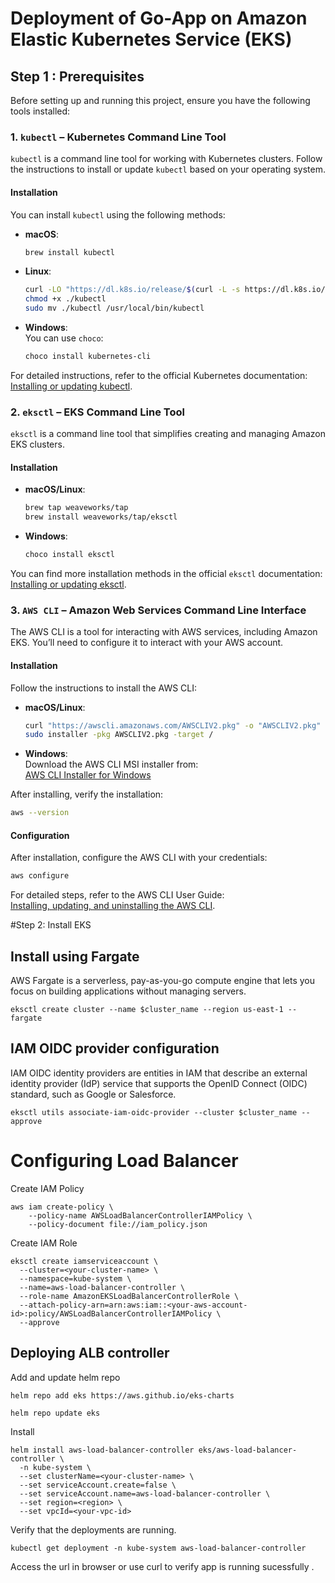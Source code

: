 
# Deployment of Go-App on Amazon Elastic Kubernetes Service (EKS)

## Step 1 : Prerequisites

Before setting up and running this project, ensure you have the following tools installed:

### 1. `kubectl` – Kubernetes Command Line Tool
`kubectl` is a command line tool for working with Kubernetes clusters. Follow the instructions to install or update `kubectl` based on your operating system.

#### Installation
You can install `kubectl` using the following methods:

- **macOS**:  
  ```bash
  brew install kubectl
  ```
  
- **Linux**:  
  ```bash
  curl -LO "https://dl.k8s.io/release/$(curl -L -s https://dl.k8s.io/release/stable.txt)/bin/linux/amd64/kubectl"
  chmod +x ./kubectl
  sudo mv ./kubectl /usr/local/bin/kubectl
  ```

- **Windows**:  
  You can use `choco`:
  ```powershell
  choco install kubernetes-cli
  ```

For detailed instructions, refer to the official Kubernetes documentation:  
[Installing or updating kubectl](https://kubernetes.io/docs/tasks/tools/).

### 2. `eksctl` – EKS Command Line Tool
`eksctl` is a command line tool that simplifies creating and managing Amazon EKS clusters.

#### Installation
- **macOS/Linux**:  
  ```bash
  brew tap weaveworks/tap
  brew install weaveworks/tap/eksctl
  ```

- **Windows**:  
  ```powershell
  choco install eksctl
  ```

You can find more installation methods in the official `eksctl` documentation:  
[Installing or updating eksctl](https://eksctl.io/introduction/#installation).

### 3. `AWS CLI` – Amazon Web Services Command Line Interface
The AWS CLI is a tool for interacting with AWS services, including Amazon EKS. You’ll need to configure it to interact with your AWS account.

#### Installation
Follow the instructions to install the AWS CLI:
- **macOS/Linux**:  
  ```bash
  curl "https://awscli.amazonaws.com/AWSCLIV2.pkg" -o "AWSCLIV2.pkg"
  sudo installer -pkg AWSCLIV2.pkg -target /
  ```

- **Windows**:  
  Download the AWS CLI MSI installer from:  
  [AWS CLI Installer for Windows](https://awscli.amazonaws.com/AWSCLIV2.msi)

After installing, verify the installation:
```bash
aws --version
```

#### Configuration
After installation, configure the AWS CLI with your credentials:
```bash
aws configure
```

For detailed steps, refer to the AWS CLI User Guide:  
[Installing, updating, and uninstalling the AWS CLI](https://docs.aws.amazon.com/cli/latest/userguide/install-cliv2.html).


#Step 2: Install EKS



## Install using Fargate

AWS Fargate is a serverless, pay-as-you-go compute engine that lets you focus on building applications without managing servers.
```
eksctl create cluster --name $cluster_name --region us-east-1 --fargate
```

##  IAM OIDC provider configuration

IAM OIDC identity providers are entities in IAM that describe an external identity provider (IdP) service that supports the OpenID Connect (OIDC) standard, such as Google or Salesforce. 


```
eksctl utils associate-iam-oidc-provider --cluster $cluster_name --approve
```




# Configuring Load Balancer


Create IAM Policy

```
aws iam create-policy \
    --policy-name AWSLoadBalancerControllerIAMPolicy \
    --policy-document file://iam_policy.json
```

Create IAM Role

```
eksctl create iamserviceaccount \
  --cluster=<your-cluster-name> \
  --namespace=kube-system \
  --name=aws-load-balancer-controller \
  --role-name AmazonEKSLoadBalancerControllerRole \
  --attach-policy-arn=arn:aws:iam::<your-aws-account-id>:policy/AWSLoadBalancerControllerIAMPolicy \
  --approve
```

## Deploying ALB controller

Add and update helm repo

```
helm repo add eks https://aws.github.io/eks-charts
```
```
helm repo update eks
```

Install

```
helm install aws-load-balancer-controller eks/aws-load-balancer-controller \            
  -n kube-system \
  --set clusterName=<your-cluster-name> \
  --set serviceAccount.create=false \
  --set serviceAccount.name=aws-load-balancer-controller \
  --set region=<region> \
  --set vpcId=<your-vpc-id>
```

Verify that the deployments are running.

```
kubectl get deployment -n kube-system aws-load-balancer-controller
```

Access the url in browser or use curl  to verify app is running sucessfully .





